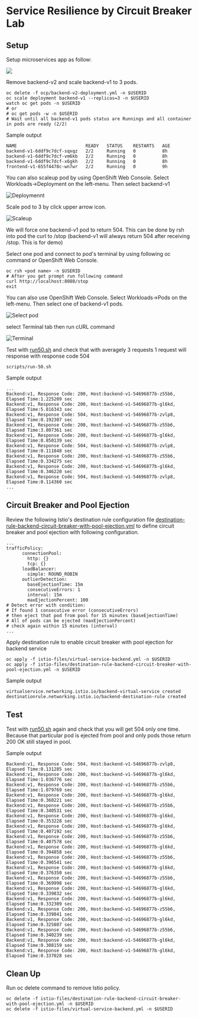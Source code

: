 # Service Resilience by Circuit Breaker Lab



## Setup
Setup microservices app as follow:

![](../images/microservices-circuit-breaker.png)

Remove backend-v2 and scale backend-v1 to 3 pods. 

```
oc delete -f ocp/backend-v2-deployment.yml -n $USERID
oc scale deployment backend-v1 --replicas=3 -n $USERID
watch oc get pods -n $USERID
# or 
# oc get pods -w -n $USERID
# Wait until all backend-v1 pods status are Runnings and all container in pods are ready (2/2)
```

Sample output

```
NAME                          READY   STATUS    RESTARTS   AGE
backend-v1-6ddf9c7dcf-sqxqz   2/2     Running   0          8h
backend-v1-6ddf9c7dcf-vm6kb   2/2     Running   0          8h
backend-v1-6ddf9c7dcf-x6gkh   2/2     Running   0          8h
frontend-v1-655f4478c-wn7wr   2/2     Running   0          9h
```
You can also scaleup pod by using OpenShift Web Console. Select Workloads->Deployment on the left-menu. Then select backend-v1

![Deploymennt](../images/openshift-console-deployment.png)

Scale pod to 3 by click upper arrow icon.

![Scaleup](../images/openshift-console-scaleup.png)

We will force one backend-v1 pod to return 504. This can be done by rsh into pod the curl to /stop (backend-v1 will always return 504 after receiving /stop. This is for demo)

Select one pod and connect to pod's terminal by using following oc command or OpenShift Web Console.

```
oc rsh <pod name> -n $USERID
# After you get prompt run following command
curl http://localhost:8080/stop
exit
```

You can also use OpenShift Web Console. Select Workloads->Pods on the left-menu. Then select one of backend-v1 pods.

![Select pod](../images/openshift-console-pod.png)

select Terminal tab then run cURL command

![Terminal](../images/openshift-console-terminal.png)

Test with [run50.sh](../scripts/run-50.sh) and check that with averagely 3 requests 1 request will response with response code 504
```
scripts/run-50.sh
```

Sample output
```
...
Backend:v1, Response Code: 200, Host:backend-v1-54696877b-z55b6, Elapsed Time:1.225209 sec
Backend:v1, Response Code: 200, Host:backend-v1-54696877b-gl6kd, Elapsed Time:5.816343 sec
Backend:v1, Response Code: 504, Host:backend-v1-54696877b-zvlp8, Elapsed Time:0.192307 sec
Backend:v1, Response Code: 200, Host:backend-v1-54696877b-z55b6, Elapsed Time:3.807361 sec
Backend:v1, Response Code: 200, Host:backend-v1-54696877b-gl6kd, Elapsed Time:0.850139 sec
Backend:v1, Response Code: 504, Host:backend-v1-54696877b-zvlp8, Elapsed Time:0.111848 sec
Backend:v1, Response Code: 200, Host:backend-v1-54696877b-z55b6, Elapsed Time:0.334275 sec
Backend:v1, Response Code: 200, Host:backend-v1-54696877b-gl6kd, Elapsed Time:0.346220 sec
Backend:v1, Response Code: 504, Host:backend-v1-54696877b-zvlp8, Elapsed Time:0.114360 sec
...
```

## Circuit Breaker and Pool Ejection
Review the following Istio's destination rule configuration file [destination-rule-backend-circuit-breaker-with-pool-ejection.yml](../istio-files/destination-rule-backend-circuit-breaker-with-pool-ejection.yml)  to define circuit breaker and pool ejection with following configuration.

```
...
trafficPolicy:
      connectionPool:
        http: {}
        tcp: {}
      loadBalancer:
        simple: ROUND_ROBIN
      outlierDetection:
        baseEjectionTime: 15m
        consecutiveErrors: 1
        interval: 15m
        maxEjectionPercent: 100
# Detect error with condition:
# If found 1 consecutive error (consecutiveErrors)
# then eject that pod from pool for 15 minutes (baseEjectionTime)
# All of pods can be ejected (maxEjectionPercent)
# check again within 15 minutes (interval)
...
```

Apply destination rule to enable circuit breaker with pool ejection for backend service

```
oc apply -f istio-files/virtual-service-backend.yml -n $USERID
oc apply -f istio-files/destination-rule-backend-circuit-breaker-with-pool-ejection.yml -n $USERID
```

Sample output

```
virtualservice.networking.istio.io/backend-virtual-service created
destinationrule.networking.istio.io/backend-destination-rule created
```

## Test
Test with [run50.sh](../scripts/run-50.sh) again and check that you will get 504 only one time. Because that particular pod is ejected from pool and only pods those return 200 OK still stayed in pool.

Sample output
```
Backend:v1, Response Code: 504, Host:backend-v1-54696877b-zvlp8, Elapsed Time:0.131285 sec
Backend:v1, Response Code: 200, Host:backend-v1-54696877b-gl6kd, Elapsed Time:1.036776 sec
Backend:v1, Response Code: 200, Host:backend-v1-54696877b-z55b6, Elapsed Time:1.079769 sec
Backend:v1, Response Code: 200, Host:backend-v1-54696877b-gl6kd, Elapsed Time:0.360221 sec
Backend:v1, Response Code: 200, Host:backend-v1-54696877b-z55b6, Elapsed Time:0.340531 sec
Backend:v1, Response Code: 200, Host:backend-v1-54696877b-gl6kd, Elapsed Time:0.353228 sec
Backend:v1, Response Code: 200, Host:backend-v1-54696877b-gl6kd, Elapsed Time:0.407192 sec
Backend:v1, Response Code: 200, Host:backend-v1-54696877b-z55b6, Elapsed Time:0.407578 sec
Backend:v1, Response Code: 200, Host:backend-v1-54696877b-gl6kd, Elapsed Time:0.394858 sec
Backend:v1, Response Code: 200, Host:backend-v1-54696877b-z55b6, Elapsed Time:0.396541 sec
Backend:v1, Response Code: 200, Host:backend-v1-54696877b-gl6kd, Elapsed Time:0.376350 sec
Backend:v1, Response Code: 200, Host:backend-v1-54696877b-z55b6, Elapsed Time:0.369998 sec
Backend:v1, Response Code: 200, Host:backend-v1-54696877b-gl6kd, Elapsed Time:0.339832 sec
Backend:v1, Response Code: 200, Host:backend-v1-54696877b-gl6kd, Elapsed Time:0.332309 sec
Backend:v1, Response Code: 200, Host:backend-v1-54696877b-z55b6, Elapsed Time:0.339841 sec
Backend:v1, Response Code: 200, Host:backend-v1-54696877b-gl6kd, Elapsed Time:0.325807 sec
Backend:v1, Response Code: 200, Host:backend-v1-54696877b-z55b6, Elapsed Time:0.340239 sec
Backend:v1, Response Code: 200, Host:backend-v1-54696877b-gl6kd, Elapsed Time:0.308159 sec
Backend:v1, Response Code: 200, Host:backend-v1-54696877b-gl6kd, Elapsed Time:0.337028 sec
```

## Clean Up
Run oc delete command to remove Istio policy.

```
oc delete -f istio-files/destination-rule-backend-circuit-breaker-with-pool-ejection.yml -n $USERID
oc delete -f istio-files/virtual-service-backend.yml -n $USERID
```
<!-- Remove all pods
```
oc delete -f ocp/backend-v1-deployment.yml -n $USERID
oc delete -f ocp/backend-service.yml -n $USERID
oc delete -f ocp/frontend-v1-deployment.yml -n $USERID
oc delete -f ocp/frontend-service.yml -n $USERID
oc delete -f ocp/frontend-route.yml -n $USERID
``` -->
